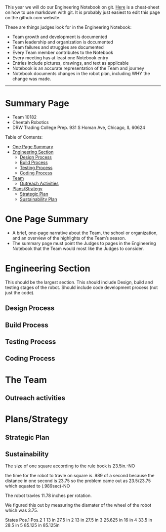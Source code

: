 This year we will do our Engineering Notebook on git. [Here](https://github.com/adam-p/markdown-here/wiki/Markdown-Cheatsheet#lists) is a cheat-sheet on how to use markdown with git. It is probably just easiest to edit this page on the github.com website.

These are things judges look for in the Engineering Notebook:
* Team growth and development is documented
* Team leadership and organization is documented
* Team failures and struggles are documented
* Every Team member contributes to the Notebook
* Every meeting has at least one Notebook entry
* Entries include pictures, drawings, and text as applicable
* Notebook is an accurate representation of the Team and journey
* Notebook documents changes in the robot plan, including WHY the change was made. 

---

# Summary Page

* Team 10182
* Cheetah Robotics
* DRW Trading College Prep.  931 S Homan Ave, Chicago, IL 60624

Table of Contents:

* [One Page Summary](#summary)
* [Engineering Section](#engineering)
  * [Design Process](#design)
  * [Build Process](#building)
  * [Testing Process](#testing)
  * [Coding Process](#coding)
* [Team](#team)
  * [Outreach Activities](#outreach)
* [Plans/Strategy](#plans)
  * [Strategic Plan](#strategy)
  * [Sustainability Plan](#sustainability)
    
<a name="summary"></a>
# One Page Summary

* A brief, one-page narrative about the Team, the school or organization, and an overview of the highlights of the Team’s season.
* The summary page must point the Judges to pages in the Engineering Notebook that the Team would most like the Judges to consider.

<a name="engineering"></a>
# Engineering Section

This should be the largest section. This should include Design, build and testing stages of the robot. Should include code development process (not just the code).

<a name="design"></a>
## Design Process

<a name="build"></a>
## Build Process

<a name="testing"></a>
## Testing Process

<a name="coding"></a>
## Coding Process

<a name="team"></a>
# The Team

<a name="outreach"></a>
## Outreach activities

<a name="plans"></a>
# Plans/Strategy

<a name="strategy"></a>
## Strategic Plan

<a name="sustainability"></a>
## Sustainability

The size of one square according to the rule book is 23.5in.-NO

the time for the robot to travle on square is .989 of a second because the distance in one second is 23.75 so the problem came out as 23.5/23.75 which equated to (.989sec)-NO  

The robot travles 11.78 inches per rotation.

We figured this out by measuring the diamater of the wheel of the robot which was 3.75.


 States  Pos.1   Pos.2
  1      13 in   27.5 in
  2      13 in   27.5 in
  3  25.625 in    16  in
  4    33.5 in   28.5 in
  5  85.125 in  85.125in
